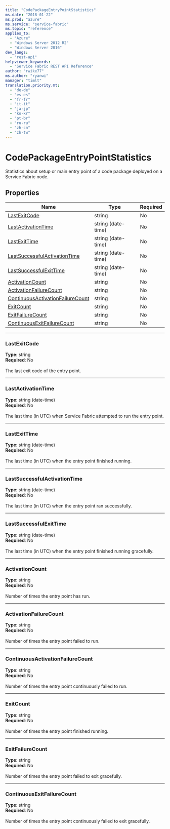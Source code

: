 ```yaml
---
title: "CodePackageEntryPointStatistics"
ms.date: "2018-01-22"
ms.prod: "azure"
ms.service: "service-fabric"
ms.topic: "reference"
applies_to: 
  - "Azure"
  - "Windows Server 2012 R2"
  - "Windows Server 2016"
dev_langs: 
  - "rest-api"
helpviewer_keywords: 
  - "Service Fabric REST API Reference"
author: "rwike77"
ms.author: "ryanwi"
manager: "timlt"
translation.priority.mt: 
  - "de-de"
  - "es-es"
  - "fr-fr"
  - "it-it"
  - "ja-jp"
  - "ko-kr"
  - "pt-br"
  - "ru-ru"
  - "zh-cn"
  - "zh-tw"
---
```

# CodePackageEntryPointStatistics

Statistics about setup or main entry point  of a code package deployed on a Service Fabric node.

## Properties
| Name | Type | Required |
| --- | --- | --- |
| [LastExitCode](#lastexitcode) | string | No |
| [LastActivationTime](#lastactivationtime) | string (date-time) | No |
| [LastExitTime](#lastexittime) | string (date-time) | No |
| [LastSuccessfulActivationTime](#lastsuccessfulactivationtime) | string (date-time) | No |
| [LastSuccessfulExitTime](#lastsuccessfulexittime) | string (date-time) | No |
| [ActivationCount](#activationcount) | string | No |
| [ActivationFailureCount](#activationfailurecount) | string | No |
| [ContinuousActivationFailureCount](#continuousactivationfailurecount) | string | No |
| [ExitCount](#exitcount) | string | No |
| [ExitFailureCount](#exitfailurecount) | string | No |
| [ContinuousExitFailureCount](#continuousexitfailurecount) | string | No |

____
### LastExitCode
__Type__: string <br/>
__Required__: No<br/>
<br/>
The last exit code of the entry point.

____
### LastActivationTime
__Type__: string (date-time) <br/>
__Required__: No<br/>
<br/>
The last time (in UTC) when Service Fabric attempted to run the entry point.

____
### LastExitTime
__Type__: string (date-time) <br/>
__Required__: No<br/>
<br/>
The last time (in UTC) when the entry point finished running.

____
### LastSuccessfulActivationTime
__Type__: string (date-time) <br/>
__Required__: No<br/>
<br/>
The last time (in UTC) when the entry point ran successfully.

____
### LastSuccessfulExitTime
__Type__: string (date-time) <br/>
__Required__: No<br/>
<br/>
The last time (in UTC) when the entry point finished running gracefully.

____
### ActivationCount
__Type__: string <br/>
__Required__: No<br/>
<br/>
Number of times the entry point has run.

____
### ActivationFailureCount
__Type__: string <br/>
__Required__: No<br/>
<br/>
Number of times the entry point failed to run.

____
### ContinuousActivationFailureCount
__Type__: string <br/>
__Required__: No<br/>
<br/>
Number of times the entry point continuously failed to run.

____
### ExitCount
__Type__: string <br/>
__Required__: No<br/>
<br/>
Number of times the entry point finished running.

____
### ExitFailureCount
__Type__: string <br/>
__Required__: No<br/>
<br/>
Number of times the entry point failed to exit gracefully.

____
### ContinuousExitFailureCount
__Type__: string <br/>
__Required__: No<br/>
<br/>
Number of times the entry point continuously failed to exit gracefully.
